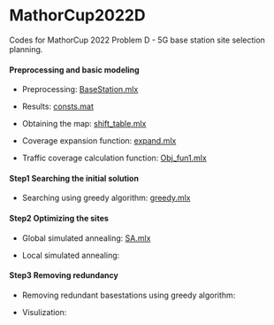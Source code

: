 # MathorCup2022D
Codes for MathorCup 2022 Problem D - 5G base station site selection planning.
#### Preprocessing and basic modeling
- Preprocessing: [BaseStation.mlx](https://github.com/VoyagerXvoyagerx/MathorCup2022D/blob/main/BaseStation.mlx) 

- Results: [consts.mat](https://github.com/VoyagerXvoyagerx/MathorCup2022D/blob/main/consts.mat) 

- Obtaining the map: [shift_table.mlx](https://github.com/VoyagerXvoyagerx/MathorCup2022D/blob/main/shift_table.mlx) 

- Coverage expansion function: [expand.mlx](https://github.com/VoyagerXvoyagerx/MathorCup2022D/blob/main/Obj_fun1.mlx) 

- Traffic coverage calculation function: [Obj_fun1.mlx](https://github.com/VoyagerXvoyagerx/MathorCup2022D/blob/main/Obj_fun1.mlx) 

#### Step1 Searching the initial solution
- Searching using greedy algorithm: [greedy.mlx](https://github.com/VoyagerXvoyagerx/MathorCup2022D/blob/main/greedy.mlx) 

#### Step2 Optimizing the sites
- Global simulated annealing: [SA.mlx](https://github.com/VoyagerXvoyagerx/MathorCup2022D/blob/main/SA.mlx) 

- Local simulated annealing: []() 

#### Step3 Removing redundancy
- Removing redundant basestations using greedy algorithm: []() 

- Visulization: []() 

